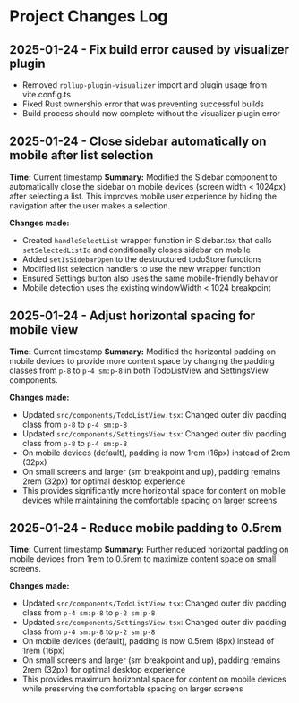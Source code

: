 # Project Changes Log

## 2025-01-24 - Fix build error caused by visualizer plugin
- Removed `rollup-plugin-visualizer` import and plugin usage from vite.config.ts
- Fixed Rust ownership error that was preventing successful builds
- Build process should now complete without the visualizer plugin error

## 2025-01-24 - Close sidebar automatically on mobile after list selection
**Time:** Current timestamp
**Summary:** Modified the Sidebar component to automatically close the sidebar on mobile devices (screen width < 1024px) after selecting a list. This improves mobile user experience by hiding the navigation after the user makes a selection.

**Changes made:**
- Created `handleSelectList` wrapper function in Sidebar.tsx that calls `setSelectedListId` and conditionally closes sidebar on mobile
- Added `setIsSidebarOpen` to the destructured todoStore functions
- Modified list selection handlers to use the new wrapper function
- Ensured Settings button also uses the same mobile-friendly behavior
- Mobile detection uses the existing windowWidth < 1024 breakpoint

## 2025-01-24 - Adjust horizontal spacing for mobile view
**Time:** Current timestamp
**Summary:** Modified the horizontal padding on mobile devices to provide more content space by changing the padding classes from `p-8` to `p-4 sm:p-8` in both TodoListView and SettingsView components.

**Changes made:**
- Updated `src/components/TodoListView.tsx`: Changed outer div padding class from `p-8` to `p-4 sm:p-8`
- Updated `src/components/SettingsView.tsx`: Changed outer div padding class from `p-8` to `p-4 sm:p-8`
- On mobile devices (default), padding is now 1rem (16px) instead of 2rem (32px)
- On small screens and larger (sm breakpoint and up), padding remains 2rem (32px) for optimal desktop experience
- This provides significantly more horizontal space for content on mobile devices while maintaining the comfortable spacing on larger screens

## 2025-01-24 - Reduce mobile padding to 0.5rem
**Time:** Current timestamp
**Summary:** Further reduced horizontal padding on mobile devices from 1rem to 0.5rem to maximize content space on small screens.

**Changes made:**
- Updated `src/components/TodoListView.tsx`: Changed outer div padding class from `p-4 sm:p-8` to `p-2 sm:p-8`
- Updated `src/components/SettingsView.tsx`: Changed outer div padding class from `p-4 sm:p-8` to `p-2 sm:p-8`
- On mobile devices (default), padding is now 0.5rem (8px) instead of 1rem (16px)
- On small screens and larger (sm breakpoint and up), padding remains 2rem (32px) for optimal desktop experience
- This provides maximum horizontal space for content on mobile devices while preserving the comfortable spacing on larger screens